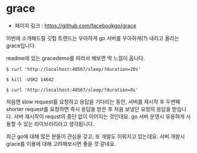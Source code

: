 # grace

- 페이지 링크 : https://github.com/facebookgo/grace

이번에 소개해드릴 깃헙 트랜드는 우아하게 go 서버를 우아하게(?) 내리고 올리는 grace입니다. 

readme에 있는 gracedemo를 따라서 해보면 딱 느낌이 옵니다.


```
$ curl 'http://localhost:48567/sleep/?duration=20s'

$ kill -USR2 14642

$ curl 'http://localhost:48567/sleep/?duration=0s'
```

처음엔 slow request를 요청하고 응답을 기다리는 동안, 서버를 재시작 후 두번째 shorter request를 요청하면 즉시 응답을 받은 후 처음 보냈던 요청의 응답을 받습니다. 서버 재시작이 requst의 중단 없이 이어지는 것인데요. go 서버 운영시 유용하게 사용할 수 있는 라이브러리라고 생각됩니다.

최근 go에 대해 많은 분들이 관심을 갖고, 또 개발도 이뤄지고 있는데요. 서버 개발시 grace를 이용에 대해 고려해보시면 좋을 것 같네요.